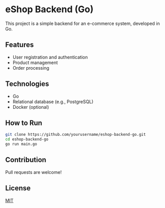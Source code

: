 # eShop Backend (Go)

This project is a simple backend for an e-commerce system, developed in Go.

## Features

- User registration and authentication
- Product management
- Order processing

## Technologies

- Go
- Relational database (e.g., PostgreSQL)
- Docker (optional)

## How to Run

```bash
git clone https://github.com/yourusername/eshop-backend-go.git
cd eshop-backend-go
go run main.go
```

## Contribution

Pull requests are welcome!

## License

[MIT](LICENSE)